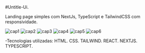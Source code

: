 #Untitle-Ui.

Landing page simples com NextJs, TypeScript e TailwindCSS com responsividade.

![cap1](https://github.com/user-attachments/assets/14a10860-3217-4ad1-8095-68232af049c8)
![cap2](https://github.com/user-attachments/assets/9cbd9939-2868-4cfd-999b-af0c64148fb0)
![cap3](https://github.com/user-attachments/assets/9fbb5863-f9d8-4695-b022-9805a50e42d3)
![cap4](https://github.com/user-attachments/assets/78c2cc2c-9420-4199-85fd-f5eb449ed619)
![cap5](https://github.com/user-attachments/assets/94e4f84d-1317-4993-9750-d65e6d290a4a)
![cap6](https://github.com/user-attachments/assets/930362dd-681a-402c-bb20-1ca340dc2fb2)

-Tecnologias utilizadas: HTML. CSS. TAILWIND. REACT. NEXTJS. TYPESCRIPT.

